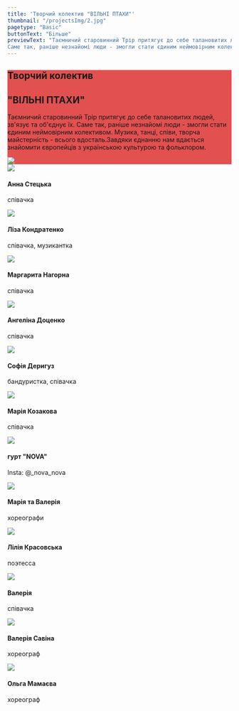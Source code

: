 ```yaml
---
title: 'Творчий колектив "ВІЛЬНІ ПТАХИ"'
thumbnail: "/projectsImg/2.jpg"
pagetype: "Basic"
buttonText: "Бiльше"
previewText: "Таємничий старовинний Трір притягує до себе талановитих людей, зв'язує та об'єднує їх. 
Саме так, раніше незнайомі люди - змогли стати єдиним неймовірним колективом."
---
```


<div class=' m-0 bg-fixed bg-cover'>
    <div style='background-color: rgba(220, 38, 38, 0.8)' class='py-8'>
        <div class='grid lg:grid-cols-2 3xl:gap-16 lg:gap-4 gap-2 mx-auto container px-7'>
        <div class='text-left  flex flex-col justify-center'>
        <h2 class='text-white text-3xl font-bold pt-4'>Творчий колектив</h2>
        <h2 class='uppercase text-4xl text-white font-bold py-4 mb-4'>
"ВІЛЬНІ ПТАХИ"</h2> 
        <p class='text-white py-4 text-xl text-justify'>Таємничий старовинний Трір притягує до себе талановитих людей, зв'язує та об'єднує їх. Саме так, раніше незнайомі люди - змогли стати єдиним неймовірним колективом. 
Музика, танці, співи, творча майстерність - всього вдосталь.Завдяки єднанню нам вдається знайомити європейців з українською культурою та фольклором.</p>
    </div>
    <div class='flex flex-col justify-center relative p-0'>
        <img src='/projectsImg/2.jpg' class='pb-2 md:w-full lg:w-full 3xl:w-full m-auto md:m-0 lg:m-0 3xl:m-0'>
    </div>
    </div>
    </div>
</div>
<div class='grid gap-4 justify-items-center 3xl:grid-cols-4 lg:grid-cols-3 md:grid-cols-2 m-4'>
    <div class='relative'>
        <img src='/aboutImg/ourTeam/e57edb_c4c7b5d8df4d466893f738a7badc7f6c_mv2.jpg'>
        <div class='absolute w-64 h-16 bg-white dark:bg-gray-800 bottom-0'>
            <h4 class='text-2xl p-2 '>Анна Стецька</h4>
            <p class='px-2 pb-2'>
співачка</p>
        </div>
    </div>
    <div class='relative'>
        <img src='/aboutImg/ourTeam/e57edb_edd0dfb565fc4493ac5177df5e1969ef_mv2.jpg'>
        <div class='absolute w-64 h-16 bg-white dark:bg-gray-800 bottom-0'>
            <h4 class='text-2xl p-2 '>Ліза Кондратенко</h4>
            <p class='px-2 pb-2'>
співачка, музикантка</p>
        </div>
    </div>
     <div class='relative'>
        <img src='/projectsImg/margarita_nagorna2.jpg'>
        <div class='absolute w-64 h-16 bg-white dark:bg-gray-800 bottom-0'>
            <h4 class='text-2xl p-2 '>Маргарита Нагорна</h4>
            <p class='px-2 pb-2'>
співачка</p>
        </div>
    </div>
      <div class='relative'>
        <img src='/projectsImg/angelina_dotsenko.jpg'>
        <div class='absolute w-64 h-16 bg-white dark:bg-gray-800 bottom-0'>
            <h4 class='text-2xl p-2 '>Ангеліна Доценко</h4>
            <p class='px-2 pb-2'>
співачка</p>
        </div>
    </div>
      <div class='relative'>
        <img src='/projectsImg/ sofia_derigus.jpg'>
        <div class='absolute w-64 h-16 bg-white dark:bg-gray-800 bottom-0'>
            <h4 class='text-2xl p-2 '>Софія Деригуз </h4>
            <p class='px-2 pb-2'>
бандуристка, співачка</p>
        </div>
    </div>
      <div class='relative'>
        <img src='/projectsImg/maria_kosakova.jpg'>
        <div class='absolute w-64 h-16 bg-white dark:bg-gray-800 bottom-0'>
            <h4 class='text-2xl p-2 '>Марія Козакова</h4>
            <p class='px-2 pb-2'>
співачка</p>
        </div>
    </div>
   <div class='relative'>
        <img src='/projectsImg/nova.jpg'>
        <div class='absolute w-64 h-16 bg-white dark:bg-gray-800 bottom-0'>
            <h4 class='text-2xl p-2 '>гурт "NOVA" </h4>
            <p class='px-2 pb-2'>
Insta: @_nova_nova</p>
        </div>
    </div>
     <div class='relative'>
        <img src='/projectsImg/valeria_maria.jpg'>
        <div class='absolute w-64 h-16 bg-white dark:bg-gray-800 bottom-0'>
            <h4 class='text-2xl p-2 '>Марія та Валерія </h4>
            <p class='px-2 pb-2'>
хореографи</p>
        </div>
    </div>
     <div class='relative'>
        <img src='/projectsImg/lilia_krasovska.jpg'>
        <div class='absolute w-64 h-16 bg-white dark:bg-gray-800 bottom-0'>
            <h4 class='text-2xl p-2 '>Лілія Красовська </h4>
            <p class='px-2 pb-2'>
поэтесса</p>
        </div>
    </div>
     <div class='relative'>
        <img src='/projectsImg/valeria.jpg'>
        <div class='absolute w-64 h-16 bg-white dark:bg-gray-800 bottom-0'>
            <h4 class='text-2xl p-2 '>Валерія </h4>
            <p class='px-2 pb-2'>
співачка</p>
        </div>
    </div>
    <div class='relative'>
        <img src='/aboutImg/ourTeam/e57edb_173d9fccc6ff4ff6ba22de462d892a90_mv2.jpg'>
        <div class='absolute w-64 h-16 bg-white dark:bg-gray-800 bottom-0'>
            <h4 class='text-2xl p-2 '>Валерія Савіна</h4>
            <p class='px-2 pb-2'>
хореограф</p>
        </div>
    </div>
    <div class='relative'>
        <img src='/aboutImg/ourTeam/e57edb_3dc08f9fce1e4134b1ac53b52c20ddca_mv2.jpg'>
        <div class='absolute w-64 h-16 bg-white dark:bg-gray-800 bottom-0'>
            <h4 class='text-2xl p-2 '>Ольга Мамаєва</h4>
            <p class='px-2 pb-2'>
хореограф</p>
        </div>
    </div>
</div>
     
